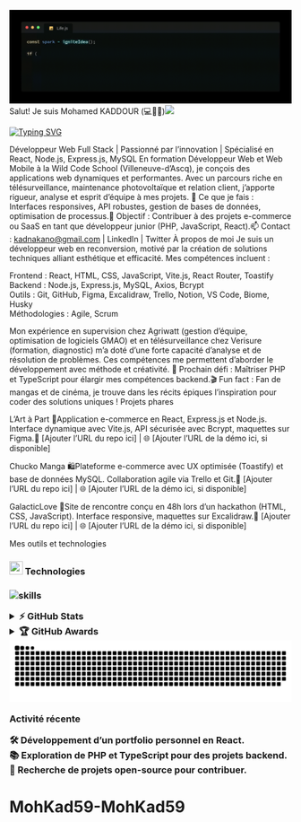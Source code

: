 ![Coding Gif](https://github.com/m-mdy-m/m-mdy-m/blob/main/Life.js.gif)
Salut! Je suis Mohamed KADDOUR (💻💜🚀)![](https://user-images.githubusercontent.com/18350557/176309783-0785949b-9127-417c-8b55-ab5a4333674e.gif)

[![Typing SVG](https://readme-typing-svg.demolab.com?font=Playwrite+England+SemiJoine&pause=1000&color=D32BFFB3&center=faux&vCenter=faux&repeat=vrai&random=faux&width=435&lines=%5BStagiaire%5D%F0%9F%A7%91%E2%80%8D%F0%9F%92%BB;%5BWild+Code+School%5D%F0%9F%8F%AB;%5B%F0%9F%A4%96AI%7C%E2%9B%93%EF%B8%8FWeb3%5D%F0%9F%92%9C)](https://git.io/typing-svg)

Développeur Web Full Stack | Passionné par l’innovation | Spécialisé en React, Node.js, Express.js, MySQL
En formation Développeur Web et Web Mobile à la Wild Code School (Villeneuve-d’Ascq), je conçois des applications web dynamiques et performantes. Avec un parcours riche en télésurveillance, maintenance photovoltaïque et relation client, j’apporte rigueur, analyse et esprit d’équipe à mes projets.
🌟 Ce que je fais : Interfaces responsives, API robustes, gestion de bases de données, optimisation de processus.🚀 Objectif : Contribuer à des projets e-commerce ou SaaS en tant que développeur junior (PHP, JavaScript, React).📫 Contact : kadnakano@gmail.com | LinkedIn | Twitter
À propos de moi
Je suis un développeur web en reconversion, motivé par la création de solutions techniques alliant esthétique et efficacité. Mes compétences incluent :  

Frontend : React, HTML, CSS, JavaScript, Vite.js, React Router, Toastify  
Backend : Node.js, Express.js, MySQL, Axios, Bcrypt  
Outils : Git, GitHub, Figma, Excalidraw, Trello, Notion, VS Code, Biome, Husky  
Méthodologies : Agile, Scrum

Mon expérience en supervision chez Agriwatt (gestion d’équipe, optimisation de logiciels GMAO) et en télésurveillance chez Verisure (formation, diagnostic) m’a doté d’une forte capacité d’analyse et de résolution de problèmes. Ces compétences me permettent d’aborder le développement avec méthode et créativité.
🎯 Prochain défi : Maîtriser PHP et TypeScript pour élargir mes compétences backend.🎬 Fun fact : Fan de mangas et de cinéma, je trouve dans les récits épiques l’inspiration pour coder des solutions uniques !
Projets phares

L’Art à Part 🛒Application e-commerce en React, Express.js et Node.js. Interface dynamique avec Vite.js, API sécurisée avec Bcrypt, maquettes sur Figma.🔗 [Ajouter l’URL du repo ici] | 🌐 [Ajouter l’URL de la démo ici, si disponible]

Chucko Manga 🛍️Plateforme e-commerce avec UX optimisée (Toastify) et base de données MySQL. Collaboration agile via Trello et Git.🔗 [Ajouter l’URL du repo ici] | 🌐 [Ajouter l’URL de la démo ici, si disponible]

GalacticLove 💫Site de rencontre conçu en 48h lors d’un hackathon (HTML, CSS, JavaScript). Interface responsive, maquettes sur Excalidraw.🔗 [Ajouter l’URL du repo ici] | 🌐 [Ajouter l’URL de la démo ici, si disponible]


Mes outils et technologies

<h3><img src="https://media2.giphy.com/media/QssGEmpkyEOhBCb7e1/giphy.gif?cid=ecf05e47a0n3gi1bfqntqmob8g9aid1oyj2wr3ds3mg700bl&rid=giphy.gif" width="24" height="24"/> Technologies<h3/>

![skills](https://skillicons.dev/icons?i=html,css,tailwindcss,js,lua,react,nextjs,figma,vscode,apple,github,threejs,discord,nodejs,express,php,mysql,mongodb,supabase,git,vite&theme=dark)

<details>
<summary>⚡ <b>GitHub Stats</b></summary>

<p align="center">
    <img src="https://github-readme-streak-stats.herokuapp.com/?user=MohKad59&theme=radical&border=7F3FBF&background=0D1117" alt="MohKad59 Streak" />
</p>

<p align="center">
    <a href="https://github.com/MohKad59">
        <img alt="MohKad59 Github Stats" src="https://denvercoder1-github-readme-stats.vercel.app/api?username=MohKad59&show_icons=true&count_private=true&theme=radical&border=7F3FBF&background=0D1117" height="192px" />
    </a>
    <a href="https://github.com/MohKad59">
        <img alt="MohKad59 Top Languages" src="https://denvercoder1-github-readme-stats.vercel.app/api/top-langs/?username=MohKad59&langs_count=8&layout=compact&theme=tokyonight&border_color=7F3FBF&bg_color=0D1117&title_color=F85D7F&icon_color=F8D866" height="192px" />
    </a>
</p>

<p align="center">
    <img src="https://github-readme-activity-graph.vercel.app/graph?username=MohKad59&custom_title=MohKad59%20GitHub%20Activity%20Graph&bg_color=0D1117&color=7F3FBF&line=7F3FBF&point=7F3FBF&area_color=FFFFFF&title_color=FFFFFF&area=true" />
</p>
</details>

<details>
<summary>🏆 <b>GitHub Awards</b></summary>


![Github Trophy](https://github-profile-trophy.vercel.app/?username=Luigi-44&theme=radical&no-frame=true&margin-w=15)

</details>

<img src="https://raw.githubusercontent.com/Devtrotter/Devtrotter/57d797287a1541c51be8dbcd2e1f621af6b55f88/Images/snake.svg" style="background:#161b22;">

Activité récente

🛠️ Développement d’un portfolio personnel en React.  
📚 Exploration de PHP et TypeScript pour des projets backend.  
🤝 Recherche de projets open-source pour contribuer.


# MohKad59-MohKad59
